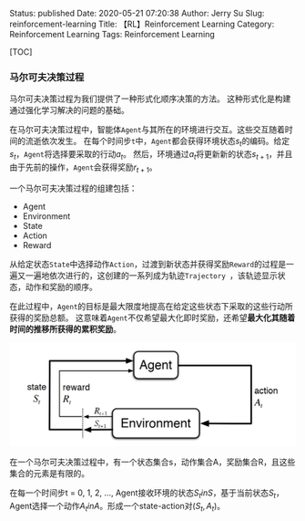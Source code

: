 Status: published
Date: 2020-05-21 07:20:38
Author: Jerry Su
Slug: reinforcement-learning
Title: 【RL】Reinforcement Learning
Category: Reinforcement Learning 
Tags: Reinforcement Learning 

[TOC]

### 马尔可夫决策过程

马尔可夫决策过程为我们提供了一种形式化顺序决策的方法。 这种形式化是构建通过强化学习解决的问题的基础。

在马尔可夫决策过程中，智能体`Agent`与其所在的环境进行交互。这些交互随着时间的流逝依次发生。 在每个时间步`t`中，`Agent`都会获得环境状态$s_t$的编码。给定$s_t$，`Agent`将选择要采取的行动$a_t$。 然后，环境通过$a_t$将更新新的状态$s_{t+1}$，并且由于先前的操作，`Agent`会获得奖励$r_{t+1}$。

一个马尔可夫决策过程的组建包括：

- Agent
- Environment
- State
- Action
- Reward

从给定状态`State`中选择动作`Action`，过渡到新状态并获得奖励`Reward`的过程是一遍又一遍地依次进行的，这创建的一系列成为轨迹`Trajectory `，该轨迹显示状态，动作和奖励的顺序。

在此过程中，`Agent`的目标是最大限度地提高在给定这些状态下采取的这些行动所获得的奖励总额。 这意味着`Agent`不仅希望最大化即时奖励，还希望**最大化其随着时间的推移所获得的累积奖励**。

![mdp](../images/RL/MDP-diagram.png)

在一个马尔可夫决策过程中，有一个状态集合s，动作集合A，奖励集合R，且这些集合的元素是有限的。

在每一个时间步t = 0, 1, 2, ..., Agent接收环境的状态$S_t in S$，基于当前状态$S_t$，Agent选择一个动作$A_t in A$。形成一个state-action对($S_t, A_t$)。

